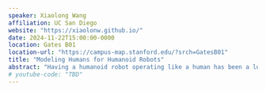 ```yaml
---
speaker: Xiaolong Wang
affiliation: UC San Diego
website: "https://xiaolonw.github.io/"
date: 2024-11-22T15:00:00-0000
location: Gates B01
location-url: "https://campus-map.stanford.edu/?srch=GatesB01"
title: "Modeling Humans for Humanoid Robots"
abstract: "Having a humanoid robot operating like a human has been a long-standing goal in robotics. The humanoid robot provides a general-purpose platform to conduct diverse tasks we do in our daily lives. In this talk, I will present a 2-level learning framework designed to equip humanoid robots with robust mobility and manipulation skills, enabling them to generalize across diverse tasks, objects, and environments. The first level focuses on training Vision-Language-Action (VLA) models with human video data for both navigation and manipulation. These models can predict “mid-level” actions which predict precise movements or trajectories for the human body and hands, conditioned on language instructions. The second level involves developing low-level robot manipulation skills through teleoperation, and low-level humanoid whole-body control skills via motion imitation and Sim2Real. By combining human VLA with low-level robot skills, this framework offers a scalable pathway toward realizing general-purpose humanoid robots."
# youtube-code: "TBD"
---
```

